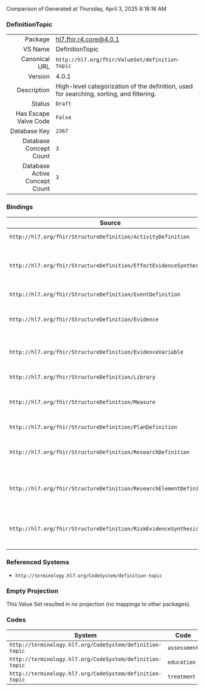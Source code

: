 Comparison of 
Generated at Thursday, April 3, 2025 8:18:16 AM

### DefinitionTopic

|      |     |
| ---: | --- |
| Package | hl7.fhir.r4.core@4.0.1 |
| VS Name | DefinitionTopic |
| Canonical URL | `http://hl7.org/fhir/ValueSet/definition-topic` |
| Version | 4.0.1 |
| Description | High-level categorization of the definition, used for searching, sorting, and filtering. |
| Status | `Draft` |
| Has Escape Valve Code | `False` |
| Database Key | `2367` |
| Database Concept Count | `3` |
| Database Active Concept Count | `3` |
### Bindings

| Source | Element | Binding | Strength | Element Short |
| ------ | ------- | ------- | -------- | ------------- |
| `http://hl7.org/fhir/StructureDefinition/ActivityDefinition` | `ActivityDefinition.topic` | `http://hl7.org/fhir/ValueSet/definition-topic` | `Example` | E.g. Education, Treatment, Assessment, etc. |
| `http://hl7.org/fhir/StructureDefinition/EffectEvidenceSynthesis` | `EffectEvidenceSynthesis.topic` | `http://hl7.org/fhir/ValueSet/definition-topic` | `Example` | The category of the EffectEvidenceSynthesis, such as Education, Treatment, Assessment, etc. |
| `http://hl7.org/fhir/StructureDefinition/EventDefinition` | `EventDefinition.topic` | `http://hl7.org/fhir/ValueSet/definition-topic` | `Example` | E.g. Education, Treatment, Assessment, etc. |
| `http://hl7.org/fhir/StructureDefinition/Evidence` | `Evidence.topic` | `http://hl7.org/fhir/ValueSet/definition-topic` | `Example` | The category of the Evidence, such as Education, Treatment, Assessment, etc. |
| `http://hl7.org/fhir/StructureDefinition/EvidenceVariable` | `EvidenceVariable.topic` | `http://hl7.org/fhir/ValueSet/definition-topic` | `Example` | The category of the EvidenceVariable, such as Education, Treatment, Assessment, etc. |
| `http://hl7.org/fhir/StructureDefinition/Library` | `Library.topic` | `http://hl7.org/fhir/ValueSet/definition-topic` | `Example` | E.g. Education, Treatment, Assessment, etc. |
| `http://hl7.org/fhir/StructureDefinition/Measure` | `Measure.topic` | `http://hl7.org/fhir/ValueSet/definition-topic` | `Example` | The category of the measure, such as Education, Treatment, Assessment, etc. |
| `http://hl7.org/fhir/StructureDefinition/PlanDefinition` | `PlanDefinition.topic` | `http://hl7.org/fhir/ValueSet/definition-topic` | `Example` | E.g. Education, Treatment, Assessment |
| `http://hl7.org/fhir/StructureDefinition/ResearchDefinition` | `ResearchDefinition.topic` | `http://hl7.org/fhir/ValueSet/definition-topic` | `Example` | The category of the ResearchDefinition, such as Education, Treatment, Assessment, etc. |
| `http://hl7.org/fhir/StructureDefinition/ResearchElementDefinition` | `ResearchElementDefinition.topic` | `http://hl7.org/fhir/ValueSet/definition-topic` | `Example` | The category of the ResearchElementDefinition, such as Education, Treatment, Assessment, etc. |
| `http://hl7.org/fhir/StructureDefinition/RiskEvidenceSynthesis` | `RiskEvidenceSynthesis.topic` | `http://hl7.org/fhir/ValueSet/definition-topic` | `Example` | The category of the EffectEvidenceSynthesis, such as Education, Treatment, Assessment, etc. |

### Referenced Systems

* `http://terminology.hl7.org/CodeSystem/definition-topic`
### Empty Projection

This Value Set resulted in no projection (no mappings to other packages).

### Codes

| System | Code | Display |
| ------ | ---- | ------- |
| `http://terminology.hl7.org/CodeSystem/definition-topic` | `assessment` | Assessment |
| `http://terminology.hl7.org/CodeSystem/definition-topic` | `education` | Education |
| `http://terminology.hl7.org/CodeSystem/definition-topic` | `treatment` | Treatment |
